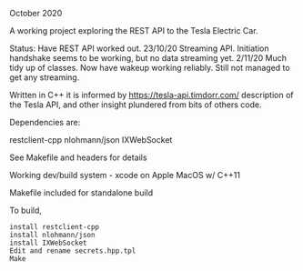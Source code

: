 
October 2020

A working project exploring the REST API to the Tesla Electric Car.

Status:
                       Have  REST API  worked out.
  23/10/20        Streaming API. Initiation handshake seems to be working, but no data streaming yet.
  2/11/20          Much tidy up of classes. Now have wakeup working reliably. Still not managed to get
                            any streaming.


Written in C++ it is informed by https://tesla-api.timdorr.com/ description of the Tesla API, and other insight plundered from bits of others code.

Dependencies are:

restclient-cpp
nlohmann/json
IXWebSocket

See Makefile and headers for details

Working dev/build system - xcode on Apple MacOS w/ C++11

Makefile included for standalone build

To build,

    install restclient-cpp
    install nlohmann/json
    install IXWebSocket
    Edit and rename secrets.hpp.tpl
    Make

